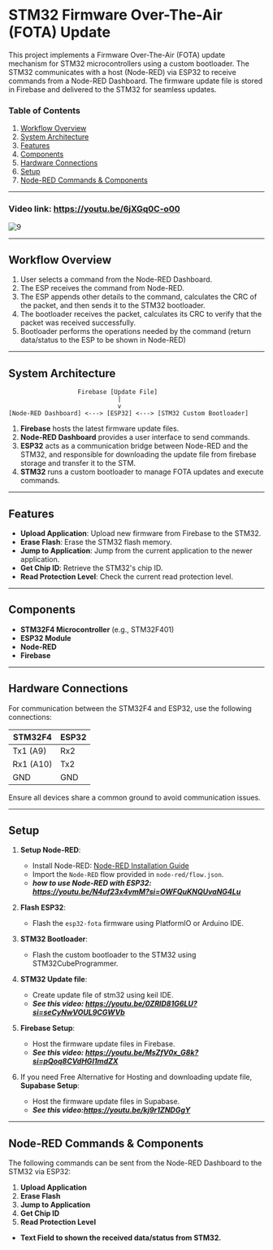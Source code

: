 # STM32 Firmware Over-The-Air (FOTA) Update

This project implements a Firmware Over-The-Air (FOTA) update mechanism for STM32 microcontrollers using a custom bootloader. The STM32 communicates with a host (Node-RED) via ESP32 to receive commands from a Node-RED Dashboard. The firmware update file is stored in Firebase and delivered to the STM32 for seamless updates.

### Table of Contents
1. [Workflow Overview](#workflow-overview)
2. [System Architecture](#system-architecture)
3. [Features](#features)
4. [Components](#components)
5. [Hardware Connections](#hardware-connections)
6. [Setup](#setup)
7. [Node-RED Commands & Components](#node-red-commands--components)

---

### Video link: https://youtu.be/6jXGq0C-o00
![9](https://github.com/user-attachments/assets/6341730e-08d1-4543-8d0b-a93d2e77bd84)

---

## Workflow Overview

1. User selects a command from the Node-RED Dashboard.
2. The ESP receives the command from Node-RED.
3. The ESP appends other details to the command, calculates the CRC of the packet, and then sends it to the STM32 bootloader.
4. The bootloader receives the packet, calculates its CRC to verify that the packet was received successfully.
5. Bootloader performs the operations needed by the command (return data/status to the ESP to be shown in Node-RED)

---

## System Architecture

```
                   Firebase [Update File]
                              |
                              v
[Node-RED Dashboard] <---> [ESP32] <---> [STM32 Custom Bootloader]
```

1. **Firebase** hosts the latest firmware update files.
2. **Node-RED Dashboard** provides a user interface to send commands.
3. **ESP32** acts as a communication bridge between Node-RED and the STM32, and responsible for downloading the update file from firebase storage and transfer it to the STM.
4. **STM32** runs a custom bootloader to manage FOTA updates and execute commands.

---

## Features

- **Upload Application**: Upload new firmware from Firebase to the STM32.
- **Erase Flash**: Erase the STM32 flash memory.
- **Jump to Application**: Jump from the current application to the newer application.
- **Get Chip ID**: Retrieve the STM32's chip ID.
- **Read Protection Level**: Check the current read protection level.

---

## Components

- **STM32F4 Microcontroller** (e.g., STM32F401)
- **ESP32 Module**
- **Node-RED**
- **Firebase**

---

## Hardware Connections

For communication between the STM32F4 and ESP32, use the following connections:

|    **STM32F4**    |   **ESP32**   |
|-------------------|---------------|
| Tx1 (A9)          | Rx2           |
| Rx1 (A10)         | Tx2           |
| GND               | GND           |

Ensure all devices share a common ground to avoid communication issues.

---

## Setup
1. **Setup Node-RED**:
   - Install Node-RED: [Node-RED Installation Guide](https://nodered.org/docs/getting-started/)
   - Import the `Node-RED` flow provided in `node-red/flow.json`.
   - ***how to use Node-RED with ESP32: https://youtu.be/N4uf23x4vmM?si=OWFQuKNQUvaNG4Lu***

2. **Flash ESP32**:
   - Flash the `esp32-fota` firmware using PlatformIO or Arduino IDE.

3. **STM32 Bootloader**:
   - Flash the custom bootloader to the STM32 using STM32CubeProgrammer.

4. **STM32 Update file**:
   - Create update file of stm32 using keil IDE.
   - ***See this video: https://youtu.be/0ZRID81G6LU?si=seCyNwVOUL9CGWVb***
   
5. **Firebase Setup**:
   - Host the firmware update files in Firebase.
   - ***See this video: https://youtu.be/MsZfV0x_G8k?si=pQoq8CVdHGI1mdZX***
     
6. If you need Free Alternative for Hosting and downloading update file, **Supabase Setup**: 
   - Host the firmware update files in Supabase.
   - ***See this video:https://youtu.be/kj9r1ZNDGgY***

---

## Node-RED Commands & Components

The following commands can be sent from the Node-RED Dashboard to the STM32 via ESP32:

1. **Upload Application**
2. **Erase Flash**
3. **Jump to Application**
4. **Get Chip ID**
5. **Read Protection Level**
- **Text Field to shown the received data/status from STM32.**

